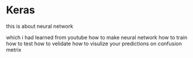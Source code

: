 # Keras

this is about neural network

which i had learned from youtube
how to make neural network 
how to train 
how to test
how to velidate
how to visulize your predictions on confusion metrix

